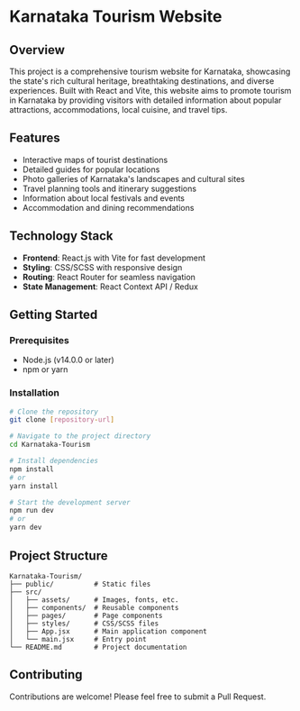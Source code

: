 # Karnataka Tourism Website

## Overview
This project is a comprehensive tourism website for Karnataka, showcasing the state's rich cultural heritage, breathtaking destinations, and diverse experiences. Built with React and Vite, this website aims to promote tourism in Karnataka by providing visitors with detailed information about popular attractions, accommodations, local cuisine, and travel tips.

## Features
- Interactive maps of tourist destinations
- Detailed guides for popular locations
- Photo galleries of Karnataka's landscapes and cultural sites
- Travel planning tools and itinerary suggestions
- Information about local festivals and events
- Accommodation and dining recommendations

## Technology Stack
- **Frontend**: React.js with Vite for fast development
- **Styling**: CSS/SCSS with responsive design
- **Routing**: React Router for seamless navigation
- **State Management**: React Context API / Redux

## Getting Started

### Prerequisites
- Node.js (v14.0.0 or later)
- npm or yarn

### Installation
```bash
# Clone the repository
git clone [repository-url]

# Navigate to the project directory
cd Karnataka-Tourism

# Install dependencies
npm install
# or
yarn install

# Start the development server
npm run dev
# or
yarn dev
```

## Project Structure
```
Karnataka-Tourism/
├── public/          # Static files
├── src/
│   ├── assets/      # Images, fonts, etc.
│   ├── components/  # Reusable components
│   ├── pages/       # Page components
│   ├── styles/      # CSS/SCSS files
│   ├── App.jsx      # Main application component
│   └── main.jsx     # Entry point
└── README.md        # Project documentation
```

## Contributing
Contributions are welcome! Please feel free to submit a Pull Request.
